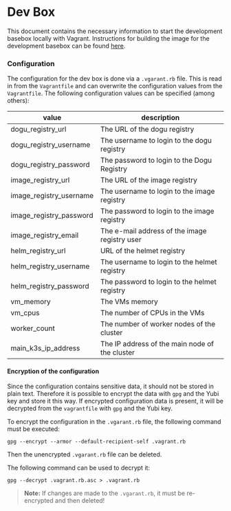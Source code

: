 # Dev Box

This document contains the necessary information to start the development basebox locally with Vagrant.
Instructions for building the image for the development basebox can be found [here](./building_basebox_en.md).

### Configuration

The configuration for the dev box is done via a `.vgarant.rb` file. This is read in from the `Vagrantfile` and can
overwrite the configuration values from the `Vagrantfile`.
The following configuration values can be specified (among others):

| value                   | description                                    |
|-------------------------|------------------------------------------------|
| dogu_registry_url       | The URL of the dogu registry                   |
| dogu_registry_username  | The username to login to the dogu registry     |
| dogu_registry_password  | The password to login to the Dogu Registry     |
| image_registry_url      | The URL of the image registry                  |
| image_registry_username | The username to login to the image registry    |
| image_registry_password | The password to login to the image registry    |
| image_registry_email    | The e-mail address of the image registry user  |
| helm_registry_url       | URL of the helmet registry                     |
| helm_registry_username  | The username to login to the helmet registry   |
| helm_registry_password  | The password to login to the helmet registry   |
| vm_memory               | The VMs memory                                 |
| vm_cpus                 | The number of CPUs in the VMs                  |
| worker_count            | The number of worker nodes of the cluster      |
| main_k3s_ip_address     | The IP address of the main node of the cluster |

#### Encryption of the configuration

Since the configuration contains sensitive data, it should not be stored in plain text.
Therefore it is possible to encrypt the data with `gpg` and the Yubi key and store it this way.
If encrypted configuration data is present, it will be decrypted from the `vagrantfile` with `gpg` and the Yubi key.

To encrypt the configuration in the `.vgarant.rb` file, the following command must be executed:
```shell
gpg --encrypt --armor --default-recipient-self .vagrant.rb

```
Then the unencrypted `.vgarant.rb` file can be deleted.

The following command can be used to decrypt it:
```shell
gpg --decrypt .vagrant.rb.asc > .vagrant.rb
```

> **Note:** If changes are made to the `.vgarant.rb`, it must be re-encrypted and then deleted!